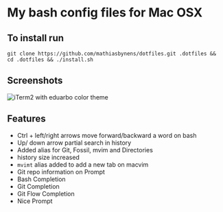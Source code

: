 My bash config files for Mac OSX
================================

To install run
--------------
    git clone https://github.com/mathiasbynens/dotfiles.git .dotfiles && cd .dotfiles && ./install.sh

Screenshots
-----------
![iTerm2 with eduarbo color theme](https://img.skitch.com/20110925-dt884m6bwnnqwc5dsrt2td4anc.png)

Features
--------
* Ctrl + left/right arrows move forward/backward a word on bash
* Up/ down arrow partial search in history
* Added alias for Git, Fossil, mvim and Directories
* history size increased
* `mvimt` alias added to add a new tab on macvim
* Git repo information on Prompt
* Bash Completion
* Git Completion
* Git Flow Completion
* Nice Prompt
